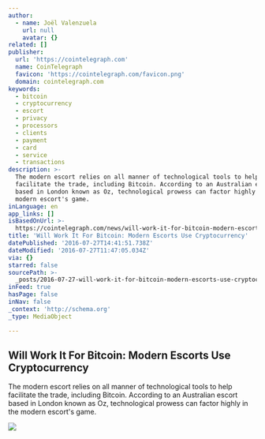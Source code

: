 ```yaml
---
author:
  - name: Joël Valenzuela
    url: null
    avatar: {}
related: []
publisher:
  url: 'https://cointelegraph.com'
  name: CoinTelegraph
  favicon: 'https://cointelegraph.com/favicon.png'
  domain: cointelegraph.com
keywords:
  - bitcoin
  - cryptocurrency
  - escort
  - privacy
  - processors
  - clients
  - payment
  - card
  - service
  - transactions
description: >-
  The modern escort relies on all manner of technological tools to help
  facilitate the trade, including Bitcoin. According to an Australian escort
  based in London known as Oz, technological prowess can factor highly in the
  modern escort's game.
inLanguage: en
app_links: []
isBasedOnUrl: >-
  https://cointelegraph.com/news/will-work-it-for-bitcoin-modern-escorts-use-cryptocurrency
title: 'Will Work It For Bitcoin: Modern Escorts Use Cryptocurrency'
datePublished: '2016-07-27T14:41:51.738Z'
dateModified: '2016-07-27T11:47:05.034Z'
via: {}
starred: false
sourcePath: >-
  _posts/2016-07-27-will-work-it-for-bitcoin-modern-escorts-use-cryptocurrency.md
inFeed: true
hasPage: false
inNav: false
_context: 'http://schema.org'
_type: MediaObject

---
```

<article style=""><h1>Will Work It For Bitcoin: Modern Escorts Use Cryptocurrency</h1><p>The modern escort relies on all manner of technological tools to help facilitate the trade, including Bitcoin. According to an Australian escort based in London known as Oz, technological prowess can factor highly in the modern escort's game.</p><img src="https://cointelegraph.com/images/725_Ly9jb2ludGVsZWdyYXBoLmNvbS9zdG9yYWdlL3VwbG9hZHMvdmlldy9mNjk3NzQ0YzBkMDFmNDIwMGM5YzU4MTZkNDliMjhhNy5qcGc=.jpg" /></article>